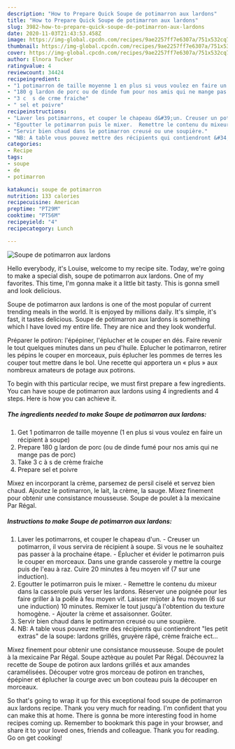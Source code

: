 ```yaml
---
description: "How to Prepare Quick Soupe de potimarron aux lardons"
title: "How to Prepare Quick Soupe de potimarron aux lardons"
slug: 3982-how-to-prepare-quick-soupe-de-potimarron-aux-lardons
date: 2020-11-03T21:43:53.458Z
image: https://img-global.cpcdn.com/recipes/9ae2257ff7e6307a/751x532cq70/soupe-de-potimarron-aux-lardons-photo-principale-de-la-recette.jpg
thumbnail: https://img-global.cpcdn.com/recipes/9ae2257ff7e6307a/751x532cq70/soupe-de-potimarron-aux-lardons-photo-principale-de-la-recette.jpg
cover: https://img-global.cpcdn.com/recipes/9ae2257ff7e6307a/751x532cq70/soupe-de-potimarron-aux-lardons-photo-principale-de-la-recette.jpg
author: Elnora Tucker
ratingvalue: 4
reviewcount: 34424
recipeingredient:
- "1 potimarron de taille moyenne 1 en plus si vous voulez en faire un rcipient  soupe"
- "180 g lardon de porc ou de dinde fum pour nos amis qui ne mange pas de porc"
- "3 c  s de crme fraiche"
- " sel et poivre"
recipeinstructions:
- "Laver les potimarrons, et couper le chapeau d&#39;un. Creuser un potimarron, il vous servira de récipient à soupe. Si vous ne le souhaitez pas passer à la prochaine étape.  Éplucher et évider le potimarron puis le couper en morceaux. Dans une grande casserole y mettre la courge puis de l&#39;eau à raz. Cuire 20 minutes à feu moyen vif (7 sur une induction)."
- "Egoutter le potimarron puis le mixer.  Remettre le contenu du mixeur dans la casserole puis verser les lardons. Réserver une poignée pour les faire griller à la poêle à feu moyen vif. Laisser mijoter à feu moyen (6 sur une induction) 10 minutes. Remixer le tout jusqu&#39;à l&#39;obtention du texture homogène.  Ajouter la crème et assaisonner. Goûter."
- "Servir bien chaud dans le potimarron creusé ou une soupière."
- "NB: A table vous pouvez mettre des récipients qui contiendront &#34;les petit extras&#34; de la soupe: lardons grillés, gruyère râpé, crème fraiche ect..."
categories:
- Recipe
tags:
- soupe
- de
- potimarron

katakunci: soupe de potimarron 
nutrition: 133 calories
recipecuisine: American
preptime: "PT29M"
cooktime: "PT56M"
recipeyield: "4"
recipecategory: Lunch

---
```



![Soupe de potimarron aux lardons](https://img-global.cpcdn.com/recipes/9ae2257ff7e6307a/751x532cq70/soupe-de-potimarron-aux-lardons-photo-principale-de-la-recette.jpg)

Hello everybody, it's Louise, welcome to my recipe site. Today, we're going to make a special dish, soupe de potimarron aux lardons. One of my favorites. This time, I'm gonna make it a little bit tasty. This is gonna smell and look delicious.

Soupe de potimarron aux lardons is one of the most popular of current trending meals in the world. It is enjoyed by millions daily. It's simple, it's fast, it tastes delicious. Soupe de potimarron aux lardons is something which I have loved my entire life. They are nice and they look wonderful.

Préparer le potiron: l&#39;épépiner, l&#39;éplucher et le couper en dés. Faire revenir le tout quelques minutes dans un peu d&#39;huile. Eplucher le potimarron, retirer les pépins le couper en morceaux, puis éplucher les pommes de terres les couper tout mettre dans le bol. Une recette qui apportera un « plus » aux nombreux amateurs de potage aux potirons.


To begin with this particular recipe, we must first prepare a few ingredients. You can have soupe de potimarron aux lardons using 4 ingredients and 4 steps. Here is how you can achieve it.

<!--inarticleads1-->

##### The ingredients needed to make Soupe de potimarron aux lardons:

1. Get 1 potimarron de taille moyenne (1 en plus si vous voulez en faire un récipient à soupe)
1. Prepare 180 g lardon de porc (ou de dinde fumé pour nos amis qui ne mange pas de porc)
1. Take 3 c à s de crème fraiche
1. Prepare  sel et poivre


Mixez en incorporant la crème, parsemez de persil ciselé et servez bien chaud. Ajoutez le potimarron, le lait, la crème, la sauge. Mixez finement pour obtenir une consistance mousseuse. Soupe de poulet à la mexicaine Par Régal. 

<!--inarticleads2-->

##### Instructions to make Soupe de potimarron aux lardons:

1. Laver les potimarrons, et couper le chapeau d&#39;un. - Creuser un potimarron, il vous servira de récipient à soupe. Si vous ne le souhaitez pas passer à la prochaine étape.  - Éplucher et évider le potimarron puis le couper en morceaux. Dans une grande casserole y mettre la courge puis de l&#39;eau à raz. Cuire 20 minutes à feu moyen vif (7 sur une induction).
1. Egoutter le potimarron puis le mixer.  - Remettre le contenu du mixeur dans la casserole puis verser les lardons. Réserver une poignée pour les faire griller à la poêle à feu moyen vif. Laisser mijoter à feu moyen (6 sur une induction) 10 minutes. Remixer le tout jusqu&#39;à l&#39;obtention du texture homogène.  - Ajouter la crème et assaisonner. Goûter.
1. Servir bien chaud dans le potimarron creusé ou une soupière.
1. NB: A table vous pouvez mettre des récipients qui contiendront &#34;les petit extras&#34; de la soupe: lardons grillés, gruyère râpé, crème fraiche ect...


Mixez finement pour obtenir une consistance mousseuse. Soupe de poulet à la mexicaine Par Régal. Soupe aztèque au poulet Par Régal. Découvrez la recette de Soupe de potiron aux lardons grillés et aux amandes caramélisées. Découper votre gros morceau de potiron en tranches, épépiner et éplucher la courge avec un bon couteau puis la découper en morceaux. 

So that's going to wrap it up for this exceptional food soupe de potimarron aux lardons recipe. Thank you very much for reading. I'm confident that you can make this at home. There is gonna be more interesting food in home recipes coming up. Remember to bookmark this page in your browser, and share it to your loved ones, friends and colleague. Thank you for reading. Go on get cooking!

